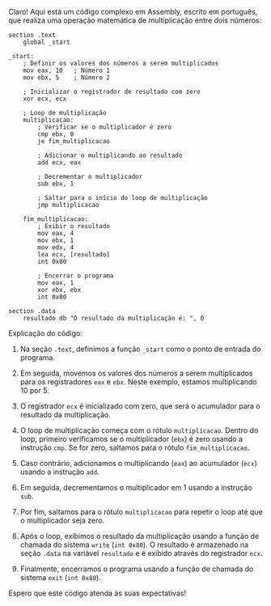 Claro! Aqui está um código complexo em Assembly, escrito em português, que realiza uma operação matemática de multiplicação entre dois números:

```
section .text
    global _start

_start:
    ; Definir os valores dos números a serem multiplicados
    mov eax, 10   ; Número 1
    mov ebx, 5    ; Número 2

    ; Inicializar o registrador de resultado com zero
    xor ecx, ecx

    ; Loop de multiplicação
    multiplicacao:
        ; Verificar se o multiplicador é zero
        cmp ebx, 0
        je fim_multiplicacao

        ; Adicionar o multiplicando ao resultado
        add ecx, eax

        ; Decrementar o multiplicador
        sub ebx, 1

        ; Saltar para o início do loop de multiplicação
        jmp multiplicacao

    fim_multiplicacao:
        ; Exibir o resultado
        mov eax, 4
        mov ebx, 1
        mov edx, 4
        lea ecx, [resultado]
        int 0x80

        ; Encerrar o programa
        mov eax, 1
        xor ebx, ebx
        int 0x80

section .data
    resultado db "O resultado da multiplicação é: ", 0
```

Explicação do código:

1. Na seção `.text`, definimos a função `_start` como o ponto de entrada do programa.

2. Em seguida, movemos os valores dos números a serem multiplicados para os registradores `eax` e `ebx`. Neste exemplo, estamos multiplicando 10 por 5.

3. O registrador `ecx` é inicializado com zero, que será o acumulador para o resultado da multiplicação.

4. O loop de multiplicação começa com o rótulo `multiplicacao`. Dentro do loop, primeiro verificamos se o multiplicador (`ebx`) é zero usando a instrução `cmp`. Se for zero, saltamos para o rótulo `fim_multiplicacao`.

5. Caso contrário, adicionamos o multiplicando (`eax`) ao acumulador (`ecx`) usando a instrução `add`.

6. Em seguida, decrementamos o multiplicador em 1 usando a instrução `sub`.

7. Por fim, saltamos para o rótulo `multiplicacao` para repetir o loop até que o multiplicador seja zero.

8. Após o loop, exibimos o resultado da multiplicação usando a função de chamada do sistema `write` (`int 0x80`). O resultado é armazenado na seção `.data` na variável `resultado` e é exibido através do registrador `ecx`.

9. Finalmente, encerramos o programa usando a função de chamada do sistema `exit` (`int 0x80`).

Espero que este código atenda às suas expectativas!